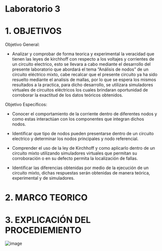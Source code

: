 # Laboratorio 3
# 1. OBJETIVOS 
Objetivo General:
* Analizar y comprobar de forma teorica y experimental la veracidad que tienen las leyes de kirchhoff con respecto a los voltajes y corrientes de un circuito electrico, esto se llevara a cabo mediante el desarrollo del presente laboratorio que abordará el tema “Análisis de nodos” de un circuito eléctrico mixto, cabe recalcar que el presente circuito ya ha sido resuelto mediante el analisis de mallas, por lo que se espera los mismos resultados a la practica, para dicho desarrollo, se utilizara simuladores virtuales de circuitos eléctricos los cuales brindaran oportunidad de corroborar la exactitud de los datos teóricos obtenidos. 

Objetivo Específicos:

* Conocer el comportamiento de la corriente dentro de diferentes nodos y como estas interactúan con los componentes que integran dichos nodos.

* Identificar que tipo de nodos pueden presentarse dentro de un circuito electrico y determinar los nodos principales y nodo referencial.

* Comprender el uso de la ley de Kirchhoff y como aplicarlo dentro de un circuito mixto utilizando simuladores virtuales que permitan su corroboración o en su defecto permita la localización de fallas.

* Identificar las diferencias obtenidas por medio de la ejecución de un circuito mixto, dichas respuestas serán obtenidas de manera teórica, experimental y de simuladores.

# 2. MARCO TEORICO 



# 3. EXPLICACIÓN DEL PROCEDIEMIENTO 

![image](https://user-images.githubusercontent.com/105617383/172480657-6707e0d6-6f4e-44f7-ad4b-07e341bc14a3.png)
